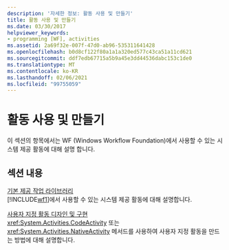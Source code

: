 ```yaml
---
description: '자세한 정보: 활동 사용 및 만들기'
title: 활동 사용 및 만들기
ms.date: 03/30/2017
helpviewer_keywords:
- programming [WF], activities
ms.assetid: 2a69f32e-007f-47d0-ab96-535311641428
ms.openlocfilehash: b0d8cf122f80a1a1a320ed577c43ca51a11cd621
ms.sourcegitcommit: ddf7edb67715a5b9a45e3dd44536dabc153c1de0
ms.translationtype: MT
ms.contentlocale: ko-KR
ms.lasthandoff: 02/06/2021
ms.locfileid: "99755059"
---
```

# <a name="using-and-creating-activities"></a>활동 사용 및 만들기

이 섹션의 항목에서는 WF (Windows Workflow Foundation)에서 사용할 수 있는 시스템 제공 활동에 대해 설명 합니다.  
  
## <a name="in-this-section"></a>섹션 내용  

 [기본 제공 작업 라이브러리](net-framework-4-5-built-in-activity-library.md)  
 [!INCLUDE[wf1](../../../includes/wf1-md.md)]에서 사용할 수 있는 시스템 제공 활동에 대해 설명합니다.  
  
 [사용자 지정 활동 디자인 및 구현](designing-and-implementing-custom-activities.md)  
 <xref:System.Activities.CodeActivity> 또는 <xref:System.Activities.NativeActivity> 메서드를 사용하여 사용자 지정 활동을 만드는 방법에 대해 설명합니다.
